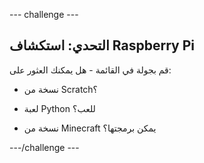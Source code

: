 \--- challenge \---

## التحدي: استكشاف Raspberry Pi

قم بجولة في القائمة - هل يمكنك العثور على:

+ نسخة من Scratch؟

+ لعبة Python للعب؟

+ نسخة من Minecraft يمكن برمجتها؟

\---/challenge \---